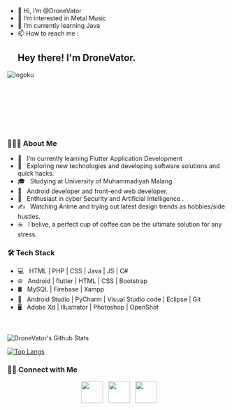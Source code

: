 - 👋 Hi, I’m @DroneVator
- 👀 I’m interested in Metal Music
- 🌱 I’m currently learning Java
- 📫 How to reach me :
  <h2> Hey there! I'm DroneVator.  </h2>

  
![logoku](https://github.com/DroneVator/convertimg/assets/95744339/6749bf6c-02fc-464b-8d5f-9e43bfca2d4f)




<br>
<br>
<br>
<br>
<br>
<br>

<h3> 👨🏻‍💻 About Me </h3>

- 🔭 &nbsp; I’m currently learning Flutter Application Development
- 🤔 &nbsp; Exploring new technologies and developing software solutions and quick hacks.
- 🎓 &nbsp; Studying at University of Muhammadiyah Malang.
- 💼 &nbsp; Android developer and front-end web developer.
- 🌱 &nbsp; Enthusiast in cyber Security and Artificial Intelligence .
- ✍️ &nbsp; Watching Anime and trying out latest design trends as hobbies/side hustles.
- ☕ &nbsp; I belive, a perfect cup of coffee can be the ultimate solution for any stress. 

<h3>🛠 Tech Stack</h3>

- 💻 &nbsp; HTML | PHP | CSS | Java | JS  | C#
- 🌐 &nbsp; Android | flutter | HTML | CSS | Bootstrap 
- 🛢 &nbsp; MySQL | Firebase | Xampp
- 🔧 &nbsp; Android Studio | PyCharm | Visual Studio code | Eclipse | Git
- 🖥 &nbsp; Adobe Xd | Illustrator | Photoshop | OpenShot

<br>

<br>

<img align="center" src="https://github-readme-stats.vercel.app/api?username=DroneVator&include_all_commits=true&count_private=true&show_icons=true&line_height=20&title_color=7A7ADB&icon_color=2234AE&text_color=D3D3D3&bg_color=0,000000,130F40" alt="DroneVator's Github Stats">

</br>

[![Top Langs](https://github-readme-stats.vercel.app/api/top-langs/?username=DroneVator&langs_count=&text_color=daf7dc&bg_color=151515)](https://github.com/DroneVator/github-readme-stats)


<h3> 🤝🏻 Connect with Me </h3>

<p align="center">
&nbsp; <a href="https://twitter.com/SevenSyn87" target="_blank" rel="noopener noreferrer"><img src="https://img.icons8.com/plasticine/100/000000/twitter.png" width="50" /></a>  
&nbsp; <a href="https://www.instagram.com/daffaakmal_f/" target="_blank" rel="noopener noreferrer"><img src="https://img.icons8.com/plasticine/100/000000/instagram-new.png" width="50" /></a>  
&nbsp; <a href="daffaakmal2001@gmail.com" target="_blank" rel="noopener noreferrer"><img src="https://img.icons8.com/plasticine/100/000000/gmail.png"  width="50" /></a>
</p>

<!---
DroneVator/DroneVator is a ✨ special ✨ repository because its `README.md` (this file) appears on your GitHub profile.
You can click the Preview link to take a look at your changes.
--->
